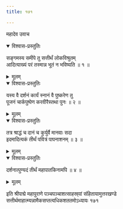 ```yaml
---
title: १७१

---
```

महादेव उवाच  

<details open><summary>विश्वास-प्रस्तुतिः</summary>

सङ्गमस्य समीपे तु सत्तीर्थं लोकविश्रुतम्  
आदित्याख्यं परं तस्मान्न भूतं न भविष्यति ॥ १ ॥
</details>

<details><summary>मूलम्</summary>

सङ्गमस्य समीपे तु सत्तीर्थं लोकविश्रुतम्  
आदित्याख्यं परं तस्मान्न भूतं न भविष्यति ॥ १ ॥
</details>



<details open><summary>विश्वास-प्रस्तुतिः</summary>

यस्य वै दर्शनं कार्यं स्नानं वै पुष्करेण तु  
पूजनं चार्कपुष्पेण करवीरैस्तथा पुनः ॥ २ ॥
</details>

<details><summary>मूलम्</summary>

यस्य वै दर्शनं कार्यं स्नानं वै पुष्करेण तु  
पूजनं चार्कपुष्पेण करवीरैस्तथा पुनः ॥ २ ॥
</details>



<details open><summary>विश्वास-प्रस्तुतिः</summary>

तत्र श्राद्धं च दानं च कुर्युर्वै मानवाः सदा  
इदमादित्यकं तीर्थं पवित्रं पापनाशनम् ॥ ३ ॥
</details>

<details><summary>मूलम्</summary>

तत्र श्राद्धं च दानं च कुर्युर्वै मानवाः सदा  
इदमादित्यकं तीर्थं पवित्रं पापनाशनम् ॥ ३ ॥
</details>



<details open><summary>विश्वास-प्रस्तुतिः</summary>

दर्शनात्पुण्यदं तीर्थं महापातकिनामपि ॥ ४ ॥
</details>

<details><summary>मूलम्</summary>

दर्शनात्पुण्यदं तीर्थं महापातकिनामपि ॥ ४ ॥
</details>


इति श्रीपाद्मे महापुराणे पञ्चपञ्चाशत्साहस्र्यां संहितायामुत्तरखण्डे सत्तीर्थमाहात्म्यन्नामैकसप्तत्यधिकशततमोऽध्यायः १७१